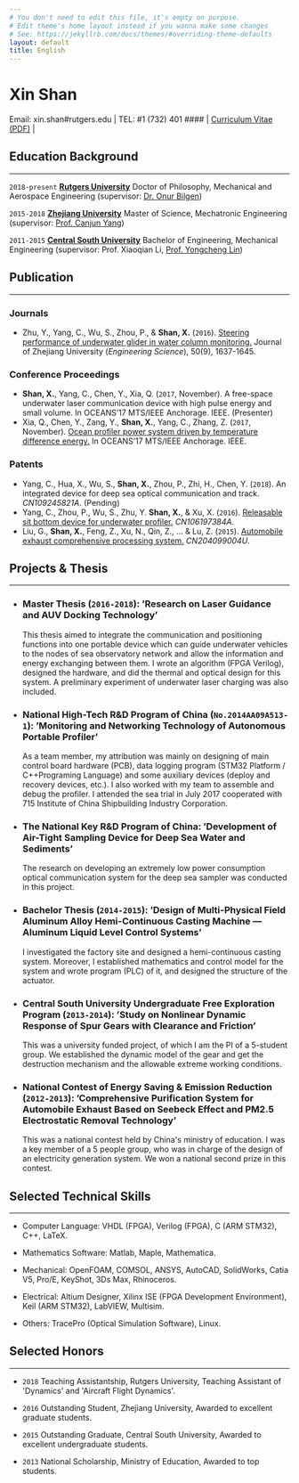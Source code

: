 ```yaml
---
# You don't need to edit this file, it's empty on purpose.
# Edit theme's home layout instead if you wanna make some changes
# See: https://jekyllrb.com/docs/themes/#overriding-theme-defaults
layout: default
title: English
---
```


# Xin Shan

Email: xin.shan#rutgers.edu | TEL: #1 (732) 401 #### | <i class="fa fa-github"></i> <a href="https://github.com/Xin-Shan/Curriculum-Vitae/blob/master/Curriculum-Vitae.pdf">Curriculum Vitae (PDF)</a> |

## Education Background
---

`2018-present`
[__Rutgers University__](https://www.rutgers.edu) Doctor of Philosophy, Mechanical and Aerospace Engineering (supervisor: [Dr. Onur Bilgen](https://mae.rutgers.edu/onur-bilgen))

`2015-2018`
[__Zhejiang University__](http://www.zju.edu.cn/english/) Master of Science, Mechatronic Engineering (supervisor: [Prof. Canjun Yang](http://sklofp.zju.edu.cn/SKL/en/index.php?a=shows&catid=13&id=32))

`2011-2015`
[__Central South University__](http://en.csu.edu.cn) Bachelor of Engineering, Mechanical Engineering (supervisor: Prof. Xiaoqian Li, [Prof. Yongcheng Lin](https://scholar.google.com/citations?user=rAOphk4AAAAJ&hl=en))

## Publication
---

### Journals

+ Zhu, Y., Yang, C., Wu, S., Zhou, P., & **Shan, X.** (`2016`). [Steering performance of underwater glider in water column monitoring.](http://www.zjujournals.com/eng/EN/Y2016/V50/I9/1637) Journal of Zhejiang University (*Engineering Science*), 50(9), 1637-1645.

### Conference Proceedings

+ **Shan, X.**, Yang, C., Chen, Y., Xia, Q. (`2017`, November). A free-space underwater laser communication
device with high pulse energy and small volume. In OCEANS’17 MTS/IEEE Anchorage. IEEE.
(Presenter)
+ Xia, Q., Chen, Y., Zang, Y., **Shan, X.**, Yang, C., Zhang, Z. (`2017`, November). [Ocean profiler power system driven by temperature difference energy.](http://ieeexplore.ieee.org/abstract/document/8232156/?reload=true) In OCEANS’17 MTS/IEEE Anchorage. IEEE.

### Patents

+ Yang, C., Hua, X., Wu, S., **Shan, X.**, Zhou, P., Zhi, H., Chen, Y. (`2018`). An integrated device for deep sea optical communication and track. *CN109245821A*. (Pending)
+ Yang, C., Zhou, P., Wu, S., Zhu, Y. **Shan, X.**, & Xu, X. (`2016`). [Releasable sit bottom device for underwater profiler.](https://worldwide.espacenet.com/publicationDetails/biblio?CC=CN&NR=106197384A&KC=A&FT=D) *CN106197384A*.
+ Liu, G., **Shan, X.**, Feng, Z., Xu, N., Qin, Z., ... & Lu, Z. (`2015`). [Automobile exhaust comprehensive processing system.](https://worldwide.espacenet.com/publicationDetails/biblio?CC=CN&NR=204099004U&KC=U&FT=D) *CN204099004U*.


## Projects & Thesis
---

+ ### Master Thesis (`2016-2018`): ’Research on Laser Guidance and AUV Docking Technology’

    This thesis aimed to integrate the communication and positioning functions into one portable device which can guide underwater vehicles to the nodes of sea observatory network and allow the information and energy exchanging between them. I wrote an algorithm (FPGA Verilog), designed the hardware, and did the thermal and optical design for this system. A preliminary experiment of underwater laser charging was also included.

+ ### National High-Tech R&D Program of China (`No.2014AA09A513-1`): ’Monitoring and Networking Technology of Autonomous Portable Profiler’

    As a team member, my attribution was mainly on designing of main control board hardware (PCB), data logging program (STM32 Platform / C++Programing Language) and some auxiliary devices (deploy and recovery devices, etc.). I also worked with my team to assemble and debug the profiler. I attended the sea trial in July 2017 cooperated with 715 Institute of China Shipbuilding Industry Corporation.

+ ### The National Key R&D Program of China: ’Development of Air-Tight Sampling Device for Deep Sea Water and Sediments’

    The research on developing an extremely low power consumption optical communication system for the deep sea sampler was conducted in this project.

+ ### Bachelor Thesis (`2014-2015`): ’Design of Multi-Physical Field Aluminum Alloy Hemi-Continuous Casting Machine — Aluminum Liquid Level Control Systems’

    I investigated the factory site and designed a hemi-continuous casting system. Moreover, I established mathematics and control model for the system and wrote program (PLC) of it, and designed the structure of the actuator.

+ ### Central South University Undergraduate Free Exploration Program (`2013-2014`): ’Study on Nonlinear Dynamic Response of Spur Gears with Clearance and Friction’

    This was a university funded project, of which I am the PI of a 5-student group. We established the dynamic model of the gear and get the destruction mechanism and the allowable extreme working conditions.

+ ### National Contest of Energy Saving & Emission Reduction (`2012-2013`): ’Comprehensive Purification System for Automobile Exhaust Based on Seebeck Effect and PM2.5 Electrostatic Removal Technology’

    This was a national contest held by China's ministry of education. I was a key member of a 5 people group, who was in charge of the design of an electricity generation system. We won a national second prize in this contest.

## Selected Technical Skills
---
+ Computer Language: VHDL (FPGA), Verilog (FPGA), C (ARM STM32), C++, LaTeX. 

+ Mathematics Software: Matlab, Maple, Mathematica. 

+ Mechanical: OpenFOAM, COMSOL, ANSYS, AutoCAD, SolidWorks, Catia V5, Pro/E, KeyShot, 3Ds Max, Rhinoceros. 

+ Electrical: Altium Designer, Xilinx ISE (FPGA Development Environment), Keil (ARM STM32), LabVIEW, Multisim. 

+ Others: TracePro (Optical Simulation Software), Linux. 

## Selected Honors
---

+ `2018` Teaching Assistantship, Rutgers University, Teaching Assistant of 'Dynamics' and 'Aircraft Flight Dynamics'.

+ `2016` Outstanding Student, Zhejiang University, Awarded to excellent graduate students.

+ `2015` Outstanding Graduate, Central South University, Awarded to excellent undergraduate students.

+ `2013` National Scholarship, Ministry of Education, Awarded to top students.